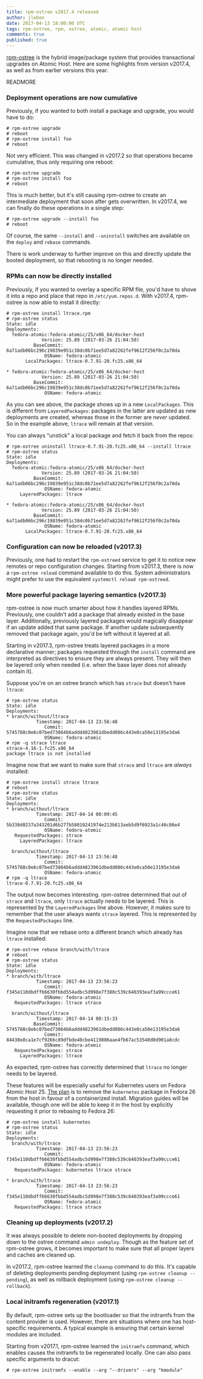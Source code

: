 ```yaml
---
title: rpm-ostree v2017.4 released
author: jlebon
date: 2017-04-13 18:00:00 UTC
tags: rpm-ostree, rpm, ostree, atomic, atomic host
comments: true
published: true
---
```


[rpm-ostree](https://rpm-ostree.readthedocs.org/) is the
hybrid image/package system that provides transactional
upgrades on Atomic Host. Here are some highlights from
version v2017.4, as well as from earlier versions this year.

READMORE

### Deployment operations are now cumulative

Previously, if you wanted to both install a package and
upgrade, you would have to do:

```
# rpm-ostree upgrade
# reboot
# rpm-ostree install foo
# reboot
```

Not very efficient. This was changed in v2017.2 so that
operations became cumulative, thus only requiring one
reboot:

```
# rpm-ostree upgrade
# rpm-ostree install foo
# reboot
```

This is much better, but it's still causing rpm-ostree to
create an intermediate deployment that soon after gets
overwritten. In v2017.4, we can finally do these operations
in a single step:

```
# rpm-ostree upgrade --install foo
# reboot
```

Of course, the same `--install` and `--uninstall` switches
are available on the `deploy` and `rebase` commands.

There is work underway to further improve on this and
directly update the booted deployment, so that rebooting is
no longer needed.

### RPMs can now be directly installed

Previously, if you wanted to overlay a specific RPM file,
you'd have to shove it into a repo and place that repo in
`/etc/yum.repos.d`. With v2017.4, rpm-ostree is now able to
install it directly:

```
# rpm-ostree install ltrace.rpm
# rpm-ostree status
State: idle
Deployments:
  fedora-atomic:fedora-atomic/25/x86_64/docker-host
             Version: 25.89 (2017-03-26 21:04:50)
          BaseCommit: 6a71adb06bc296c19839e951c38dc0b71ee5d7a82262fef9612f256f0c2a70da
              OSName: fedora-atomic
       LocalPackages: ltrace-0.7.91-20.fc25.x86_64

* fedora-atomic:fedora-atomic/25/x86_64/docker-host
             Version: 25.89 (2017-03-26 21:04:50)
          BaseCommit: 6a71adb06bc296c19839e951c38dc0b71ee5d7a82262fef9612f256f0c2a70da
              OSName: fedora-atomic
```

As you can see above, the package shows up in a new
`LocalPackages`.  This is different from `LayeredPackages`:
packages in the latter are updated as new deployments are
created, whereas those in the former are *never* updated. So
in the example above, `ltrace` will remain at that version.

You can always "unstick" a local package and fetch it back
from the repos:

```
# rpm-ostree uninstall ltrace-0.7.91-20.fc25.x86_64 --install ltrace
# rpm-ostree status
State: idle
Deployments:
  fedora-atomic:fedora-atomic/25/x86_64/docker-host
             Version: 25.89 (2017-03-26 21:04:50)
          BaseCommit: 6a71adb06bc296c19839e951c38dc0b71ee5d7a82262fef9612f256f0c2a70da
              OSName: fedora-atomic
     LayeredPackages: ltrace

* fedora-atomic:fedora-atomic/25/x86_64/docker-host
             Version: 25.89 (2017-03-26 21:04:50)
          BaseCommit: 6a71adb06bc296c19839e951c38dc0b71ee5d7a82262fef9612f256f0c2a70da
              OSName: fedora-atomic
       LocalPackages: ltrace-0.7.91-20.fc25.x86_64
```

### Configuration can now be reloaded (v2017.3)

Previously, one had to restart the `rpm-ostreed` service to
get it to notice new remotes or repo configuration changes.
Starting from v2017.3, there is now a `rpm-ostree reload`
command available to do this. System administrators might
prefer to use the equivalent `systemctl reload rpm-ostreed`.

### More powerful package layering semantics (v2017.3)

rpm-ostree is now much smarter about how it handles layered
RPMs. Previously, one couldn't add a package that already
existed in the base layer. Additionally, previously layered
packages would magically disappear if an update added that
same package. If another update subsequently removed that
package again, you'd be left without it layered at all.

Starting in v2017.3, rpm-ostree treats layered packages in a
more declarative manner; packages requested through the
`install` command are interpreted as directives to ensure
they are always present. They will then be layered only when
needed (i.e. when the base layer does not already contain
it).

Suppose you're on an ostree branch which has `strace` but
doesn't have `ltrace`:

```
# rpm-ostree status
State: idle
Deployments:
* branch/without/ltrace
           Timestamp: 2017-04-13 23:56:48
              Commit: 5745788c0e6c07bed73864b6addd4823961dbedd086c443e0ca50e13195e3da6
              OSName: fedora-atomic
# rpm -q strace ltrace
strace-4.16-1.fc25.x86_64
package ltrace is not installed
```

Imagine now that we want to make sure that `strace` and
`ltrace` are *always* installed:

```
# rpm-ostree install strace ltrace
# reboot
# rpm-ostree status
State: idle
Deployments:
* branch/without/ltrace
           Timestamp: 2017-04-14 00:09:45
              Commit: 5b338d0237a343201d6b277b58010241974e213b813aeb5d9f6923a1c46c86e4
              OSName: fedora-atomic
   RequestedPackages: strace
     LayeredPackages: ltrace

  branch/without/ltrace
           Timestamp: 2017-04-13 23:56:48
              Commit: 5745788c0e6c07bed73864b6addd4823961dbedd086c443e0ca50e13195e3da6
              OSName: fedora-atomic
# rpm -q ltrace
ltrace-0.7.91-20.fc25.x86_64
```

The output now becomes interesting. rpm-ostree determined
that out of `strace` and `ltrace`, only `ltrace` actually
needs to be layered. This is represented by the
`LayeredPackages` line above. However, it makes sure to
remember that the user always wants `strace` layered. This
is represented by the `RequestedPackages` line.

Imagine now that we rebase onto a different branch which
already has `ltrace` installed:

```
# rpm-ostree rebase branch/with/ltrace
# reboot
# rpm-ostree status
State: idle
Deployments:
* branch/with/ltrace
           Timestamp: 2017-04-13 23:56:23
              Commit: f345e110dbdff66630fbbd554adbc5d998e7f380c539c640393eaf3a99ccce61
              OSName: fedora-atomic
   RequestedPackages: ltrace strace

  branch/without/ltrace
           Timestamp: 2017-04-14 00:15:33
          BaseCommit: 5745788c0e6c07bed73864b6addd4823961dbedd086c443e0ca50e13195e3da6
              Commit: 84438e8ca1e7cf9266c89dfbde40cbe4119886aae4fb67ac53540d0d901a8cdc
              OSName: fedora-atomic
   RequestedPackages: strace
     LayeredPackages: ltrace
```

As expected, rpm-ostree has correctly determined that
`ltrace` no longer needs to be layered.

These features will be especially useful for Kubernetes
users on Fedora Atomic Host 25.
[The plan](http://www.projectatomic.io/blog/2016/12/Kubernetes-returns-to-fedora-atomic/)
is to remove the `kubernetes` package in Fedora 26 from the
host in favour of a containerized install. Migration guides
will be available, though one will be able to keep it in the
host by explicitly requesting it prior to rebasing to Fedora
26:

```
# rpm-ostree install kubernetes
# rpm-ostree status
State: idle
Deployments:
  branch/with/ltrace
           Timestamp: 2017-04-13 23:56:23
              Commit: f345e110dbdff66630fbbd554adbc5d998e7f380c539c640393eaf3a99ccce61
              OSName: fedora-atomic
   RequestedPackages: kubernetes ltrace strace

* branch/with/ltrace
           Timestamp: 2017-04-13 23:56:23
              Commit: f345e110dbdff66630fbbd554adbc5d998e7f380c539c640393eaf3a99ccce61
              OSName: fedora-atomic
   RequestedPackages: ltrace strace
```

### Cleaning up deployments (v2017.2)

It was always possible to delete non-booted deployments by
dropping down to the ostree command `admin undeploy`. Though
as the feature set of rpm-ostree grows, it becomes important
to make sure that all proper layers and caches are cleaned
up.

In v2017.2, rpm-ostree learned the `cleanup` command to do
this. It's capable of deleting deployments pending
deployment (using `rpm-ostree cleanup --pending`), as well
as rollback deployment (using `rpm-ostree cleanup
--rollback`).

### Local initramfs regeneration (v2017.1)

By default, rpm-ostree sets up the bootloader so that the
initramfs from the content provider is used. However, there
are situations where one has host-specific requirements. A
typical example is ensuring that certain kernel modules are
included.

Starting from v2017.1, rpm-ostree learned the `initramfs`
command, which enables causes the initramfs to be
regenerated locally. One can also pass specific arguments to
dracut:

```
# rpm-ostree initramfs --enable --arg "--drivers" --arg "kmodule"
```
